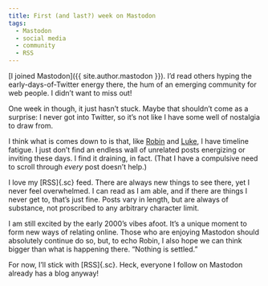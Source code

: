 ```yaml
---
title: First (and last?) week on Mastodon
tags:
  - Mastodon
  - social media
  - community
  - RSS
---
```


[I joined Mastodon]({{ site.author.mastodon }}). I’d read others hyping the early-days-of-Twitter energy there, the hum of an emerging community for web people. I didn’t want to miss out!

One week in though, it just hasn’t stuck. Maybe that shouldn’t come as a surprise: I never got into Twitter, so it’s not like I have some well of nostalgia to draw from.

I think what is comes down to is that, like [Robin](https://www.robinsloan.com/lab/new-avenues/) and [Luke](https://www.lkhrs.com/blog/2022/11/twitter/), I have timeline fatigue. I just don’t find an endless wall of unrelated posts energizing or inviting these days. I find it draining, in fact. (That I have a compulsive need to scroll through *every* post doesn’t help.)

I love my [RSS]{.sc} feed. There are always new things to see there, yet I never feel overwhelmed. I can read as I am able, and if there are things I never get to, that’s just fine. Posts vary in length, but are always of substance, not proscribed to any arbitrary character limit.

I am still excited by the early 2000’s vibes afoot. It’s a unique moment to form new ways of relating online. Those who are enjoying Mastodon should absolutely continue do so, but, to echo Robin, I also hope we can think bigger than what is happening there. “Nothing is settled.”

For now, I’ll stick with [RSS]{.sc}. Heck, everyone I follow on Mastodon already has a blog anyway!